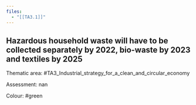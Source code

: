 ```yaml
---
files:
  - "[[TA3.1]]"
---
```

## Hazardous household waste will have to be collected separately by 2022, bio-waste by 2023 and textiles by 2025

Thematic area: #TA3_Industrial_strategy_for_a_clean_and_circular_economy

Assessment: nan

Colour: #green